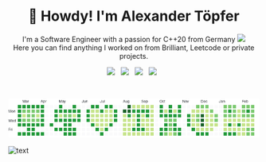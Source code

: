 
<h1 align="center">🤠 Howdy! I'm Alexander Töpfer</h1>
<p align="center">
I'm a Software Engineer with a passion for C++20 from Germany <img src="https://flagpedia.net/data/flags/mini/de.png" width="20"></img>
<br>Here you can find anything I worked on from Brilliant, Leetcode or private projects.
</p>
<p align="center">
<img style="display: inline-block; padding-right: 8px;" src="https://img.shields.io/badge/-running-00599C?style=flat&logo=cplusplus"></img>
<img style="display: inline-block; padding-right: 8px;" src="https://img.shields.io/badge/-editing-66595C?style=flat&logo=atom"></img>
<img style="display: inline-block; padding-right: 8px;" src="https://img.shields.io/badge/Tests-passing-609926?style=flat&logo=github"></img>
<img style="display: inline-block; padding-right: 8px;" src="https://img.shields.io/badge/Chess-occasionally-000000?style=flat&logo=lichess"></img>
</p>
<br/>

![text](https://github.com/alexandertoepfer/readme/blob/main/activity-art-v2.png)

![text](https://github-profile-trophy.vercel.app/?username=alexandertoepfer&theme=flat&rank=SSS,SS,S,AAA,AA,A&no-bg=true&no-frame=true)
